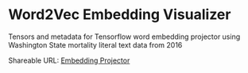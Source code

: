 # Word2Vec Embedding Visualizer
Tensors and metadata for Tensorflow word embedding projector using Washington State mortality literal text data from 2016

Shareable URL: [Embedding Projector](https://projector.tensorflow.org/?config=https://gist.githubusercontent.com/alipphardt/9341654aa777b9bf803de0c6e04b0ec5/raw/85ad4bb537b7dfa7116d07e3f4617d2639a654aa/projector-config.json)

